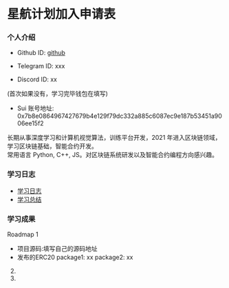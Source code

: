 # 星航计划加入申请表

### 个人介绍

* Github ID: [github](https://github.com/github)

* Telegram ID: xxx

* Discord ID: xx

(首次如果没有，学习完毕钱包在填写)
* Sui 账号地址: 0x7b8e0864967427679b4e129f79dc332a885c6087ec9e187b53451a9006ee15f2

长期从事深度学习和计算机视觉算法，训练平台开发，2021 年进入区块链领域，学习区块链基础，智能合约开发。  
常用语言 Python, C++, JS。对区块链系统研发以及智能合约编程方向感兴趣。

### 学习日志

- [学习日志](journal.md)
- [学习总结](summary.md)

### 学习成果

Roadmap  1  
- 项目源码:填写自己的源码地址
- 发布的ERC20
package1: xx
package2: xx


2.


3. 

